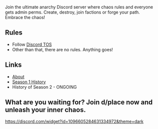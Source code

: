 Join the ultimate anarchy Discord server where chaos rules and everyone gets admin perms. Create, destroy, join factions or forge your path. Embrace the chaos!

## Rules

- Follow [Discord TOS](https://discord.com/terms)
- Other than that, there are no rules. Anything goes!

## Links

- [About](about.md)
- [Season 1 History](season1.md)
- History of Season 2 - ONGOING

## What are you waiting for? Join d/place now and unleash your inner chaos.

https://discord.com/widget?id=1096605284631334972&theme=dark
